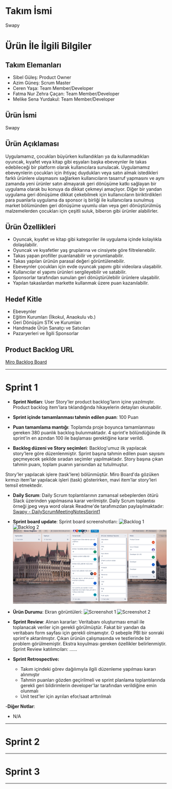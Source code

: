 # **Takım İsmi**

Swapy

# Ürün İle İlgili Bilgiler

## Takım Elemanları

- Sibel Güleş: Product Owner
- Azim Güneş: Scrum Master
- Ceren Yaşa: Team Member/Developer
- Fatma Nur Zehra Çaçan: Team Member/Developer
- Melike Sena Yurdakul: Team Member/Developer

## Ürün İsmi

Swapy

## Ürün Açıklaması

Uygulamamız, çocukları büyürken kullandıkları ya da kullanmadıkları oyuncak, kıyafet veya kitap gibi eşyaları başka ebeveynler ile takas edebileceği bir platform olarak kullanıcılara sunulacak. Uygulamamız ebeveynlerin çocukları için ihtiyaç duydukları veya satın almak istedikleri farklı ürünlere ulaşmasını sağlarken kullanıcıların tasarruf yapmasını ve aynı zamanda yeni ürünler satın almayarak geri dönüşüme katkı sağlayan bir uygulama olarak bu konuya da dikkat çekmeyi amaçlıyor. Diğer bir yandan uygulama geri dönüşüme dikkat çekebilmek için kullanıcıların biriktirdikleri para puanlarla uygulama da sponsor iş birliği ile kullanıcılara sunulmuş market bölümünden geri dönüşüme uyumlu olan veya geri dönüştürülmüş malzemelerden çocukları için çeşitli suluk, biberon gibi ürünler alabilirler.  

## Ürün Özellikleri

-	Oyuncak, kıyafet ve kitap gibi kategoriler ile uygulama içinde kolaylıkla dolaşılabilir.
-	Oyuncak ve kıyafetler yaş gruplarına ve cinsiyete göre filtrelenebilir.
-	Takas yapan profiller puanlanabilir ve yorumlanabilir.
-	Takas yapılan ürünün parasal değeri görüntülenebilir.
-	Ebeveynler çocukları için evde oyuncak yapımı gibi videolara ulaşabilir.
-	Kullanıcılar el yapımı ürünleri sergileyebilir ve satabilir.
-	Sponsorlar tarafından sunulan geri dönüştürülebilir ürünlere ulaşabilir.
-	Yapılan takaslardan markette kullanmak üzere puan kazanılabilir.


## Hedef Kitle

-	Ebeveynler
-	Eğitim Kurumları (İlkokul, Anaokulu vb.)
-	Geri Dönüşüm STK ve Kurumları
-	Handmade Ürün Sanatçı ve Satıcıları
-   Pazaryerleri ve İlgili Sponsorlar


## Product Backlog URL

[Miro Backlog Board](https://miro.com/app/board/uXjVOSSCpsI=/)

---

# Sprint 1

- **Sprint Notları**: User Story'ler product backlog'ların içine yazılmıştır. Product backlog item'lara tıklandığında hikayelerin detayları okunabilir.

- **Sprint içinde tamamlanması tahmin edilen puan**: 100 Puan

- **Puan tamamlama mantığı**: Toplamda proje boyunca tamamlanması gereken 380 puanlık backlog bulunmaktadır. 4 sprint'e bölündüğünde ilk sprint'in en azından 100 ile başlaması gerektiğine karar verildi.

- **Backlog düzeni ve Story seçimleri**: Backlog'umuz ilk yapılacak story'lere göre düzenlenmiştir. Sprint başına tahmin edilen puan sayısını geçmeyecek şekilde sıradan seçimler yapılmaktadır. Story başına çıkan tahmin puanı, toplam puanın yarısından az tutulmuştur. 

Story'ler yapılacak işlere (task'lere) bölünmüştür. Miro Board'da gözüken kırmızı item'lar yapılacak işleri (task) gösterirken, mavi item'lar story'leri temsil etmektedir.

- **Daily Scrum**: Daily Scrum toplantılarının zamansal sebeplerden ötürü Slack üzerinden yapılmasına karar verilmiştir. Daily Scrum toplantısı örneği jpeg veya word olarak Readme'de tarafımızdan paylaşılmaktadır: [Swapy - DailyScrumMeetingNotesSprint1](https://github.com/cerenyasa97/swapy/blob/azimgunes/ProjectManagement/Sprint1Documents/Swapy%20-%20DailyScrumMeetingNotesSprint1.docx?raw=true)

- **Sprint board update**: Sprint board screenshotları: 
![Backlog 1](https://raw.githubusercontent.com/OyunveUygulamaAkademisi/BootcampScrumTemplate/main/ProjectManagement/Sprint1Documents/backlog1.png) 
![Backlog 2](https://raw.githubusercontent.com/OyunveUygulamaAkademisi/BootcampScrumTemplate/main/ProjectManagement/Sprint1Documents/backlog2.png) 
![Backlog 3](https://raw.githubusercontent.com/OyunveUygulamaAkademisi/BootcampScrumTemplate/main/ProjectManagement/Sprint1Documents/backlog3.png)

- **Ürün Durumu**: Ekran görüntüleri:
  ![Screenshot 1](https://github.com/OyunveUygulamaAkademisi/BootcampScrumTemplate/blob/main/ProjectManagement/Sprint1Documents/productss1.png?raw=true)
  ![Screenshot 2](https://github.com/OyunveUygulamaAkademisi/BootcampScrumTemplate/blob/main/ProjectManagement/Sprint1Documents/productss2.png?raw=true)

- **Sprint Review**: 
Alınan kararlar: Veritabanı oluşturması email ile toplanacak veriler için gerekli görülmüştür. Fakat bir yandan da veritabanı form sayfası için gerekli olmamıştır. O sebeple PBI bir sonraki sprint'e aktarılmıştır. Çıkan ürünün çalışmasında ve testlerinde bir problem görülmemiştir. Ekstra koyulması gereken özellikler belirlenmiştir. Sprint Review katılımcıları: ......

- **Sprint Retrospective:**
  - Takım içindeki görev dağılımıyla ilgili düzenleme yapılması kararı alınmıştır
  - Tahmin puanları gözden geçirilmeli ve sprint planlama toplantılarında gerekli geri bildirimlerin developer'lar tarafından verildiğine emin olunmalı
  - Unit test'ler için ayrılan efor/saat arttırılmalı 

-**Diğer Notlar**:
- N/A

---

# Sprint 2


---

# Sprint 3

---
